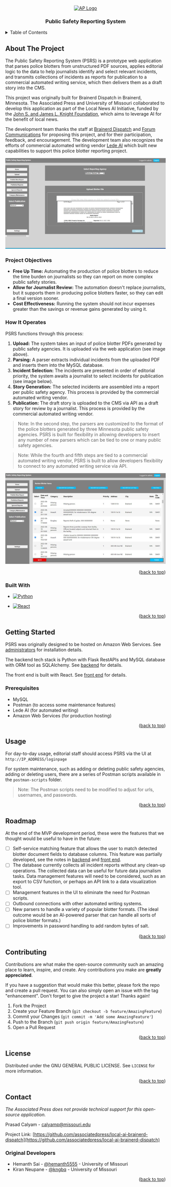 <!-- Improved compatibility of back to top link: See: https://github.com/othneildrew/Best-README-Template/pull/73 -->
<a name="readme-top"></a>
<!--
*** Thanks for checking out the Best-README-Template. If you have a suggestion
*** that would make this better, please fork the repo and create a pull request
*** or simply open an issue with the tag "enhancement".
*** Don't forget to give the project a star!
*** Thanks again! Now go create something AMAZING! :D
-->



<!-- PROJECT SHIELDS -->
<!--
*** I'm using markdown "reference style" links for readability.
*** Reference links are enclosed in brackets [ ] instead of parentheses ( ).
*** See the bottom of this document for the declaration of the reference variables
*** for contributors-url, forks-url, etc. This is an optional, concise syntax you may use.
*** https://www.markdownguide.org/basic-syntax/#reference-style-links

[![Contributors][contributors-shield]][contributors-url]
[![Forks][forks-shield]][forks-url]
[![Stargazers][stars-shield]][stars-url]
[![Issues][issues-shield]][issues-url]
[![MIT License][license-shield]][license-url]
[![LinkedIn][linkedin-shield]][linkedin-url]
-->


<!-- PROJECT LOGO -->
<br />
<div align="center">
  <a href="https://github.com/associatedpress/">
    <img src="https://www.ap.org/assets/images/ap.svg" alt="AP Logo" width="75" height="88">
  </a>

<h3 align="center">Public Safety Reporting System</h3>

<!--  <p align="center">
    project_description
    <br />
    <a href="https://github.com/github_username/repo_name"><strong>Explore the docs »</strong></a>
    <br />
    <br />
    <a href="https://github.com/github_username/repo_name">View Demo</a>
    ·
    <a href="https://github.com/github_username/repo_name/issues">Report Bug</a>
    ·
    <a href="https://github.com/github_username/repo_name/issues">Request Feature</a>
  </p> -->
</div>



<!-- TABLE OF CONTENTS -->
<details>
  <summary>Table of Contents</summary>
  <ol>
    <li>
      <a href="#about-the-project">About The Project</a>
      <ul>
        <li><a href="#project-objectives">Project Objectives</a></li>
        <li><a href="#how-it-operates">How It Operates</a></li>
        <li><a href="#built-with">Built With</a></li>
      </ul>
    </li>
    <li>
      <a href="#getting-started">Getting Started</a>
      <ul>
        <!-- <li><a href="#production">Production</a></li> -->
        <li><a href="#prerequisites">Prerequisites</a></li>
        <!-- <li><a href="#installation">Installation</a></li> -->
      </ul>
    </li>
    <li><a href="#usage">Usage</a></li>
    <li><a href="#roadmap">Roadmap</a></li>
    <li><a href="#contributing">Contributing</a></li>
    <li><a href="#license">License</a></li>
    <li><a href="#contact">Contact</a></li>
  </ol>
</details>



<!-- ABOUT THE PROJECT -->
## About The Project

The Public Safety Reporting System (PSRS) is a prototype web application that parses police blotters from unstructured PDF sources, applies editorial logic to the data to help journalists identify and select relevant incidents, and transmits collections of incidents as reports for publication to a commercial automated writing service, which then delivers them as a draft story into the CMS.

This project was originally built for Brainerd Dispatch in Brainerd, Minnesota. The Associated Press and University of Missouri collaborated to develop this application as part of the Local News AI Initiative, funded by the [John S. and James L. Knight Foundation](https://knightfoundation.org/articles/ai-for-local-news-advancing-business-sustainability-in-newsrooms/), which aims to leverage AI for the benefit of local news.

The development team thanks the staff at [Brainerd Dispatch](https://www.brainerddispatch.com/) and [Forum Communications](https://www.forumcomm.com/) for proposing this project, and for their participation, feedback, and encouragement. The development team also recognizes the efforts of commercial automated writing vendor [Lede AI](https://ledeai.com/) which built new capabilities to support this police blotter reporting project.

<img src="docs/Screenshot-Upload-Page.JPG">

### Project Objectives

- **Free Up Time:** Automating the production of police blotters to reduce the time burden on journalists so they can report on more complex public safety stories.
- **Allow for Journalist Review:** The automation doesn't replace journalists, but it supports them in producing police blotters faster, so they can edit a final version sooner.
- **Cost Effectiveness:** Running the system should not incur expenses greater than the savings or revenue gains generated by using it.


### How It Operates

PSRS functions through this process:

1. **Upload:** The system takes an input of police blotter PDFs generated by public safety agencies. It is uploaded via the web application (see image above).
2. **Parsing:** A parser extracts individual incidents from the uploaded PDF and inserts them into the MySQL database.
3. **Incident Selection:** The incidents are presented in order of editorial priority, the system awaits a journalist to select incidents for publication (see image below).
4. **Story Generation:** The selected incidents are assembled into a report per public safety agency. This process is provided by the commercial automated writing vendor.
5. **Publication:** The draft story is uploaded to the CMS via API as a draft story for review by a journalist. This process is provided by the commercial automated writing vendor.

> Note: In the second step, the parsers are customized to the format of the police blotters generated by three Minnesota public safety agencies. PSRS is built for flexibility in allowing developers to insert any number of new parsers which can be tied to one or many public safety agencies.

> Note: While the fourth and fifth steps are tied to a commercial automated writing vendor, PSRS is built to allow developers flexibility to connect to any automated writing service via API. 

<img src="docs/Screenshot-Incident-Selection.JPG">

<p align="right">(<a href="#readme-top">back to top</a>)</p>



### Built With

* [![Python][Python]][Python-url]

* [![React][React.js]][React-url]


<p align="right">(<a href="#readme-top">back to top</a>)</p>



<!-- GETTING STARTED -->
## Getting Started

PSRS was originally designed to be hosted on Amazon Web Services. See [administrators](docs/administrators.md) for installation details.

The backend tech stack is Python with Flask RestAPIs and MySQL database with ORM tool as SQLAlchemy. See [backend](docs/backend.md) for details.

The front end is built with React. See [front end](docs/frontend.md) for details.

### Prerequisites

* MySQL
* Postman (to access some maintenance features)
* Lede AI (for automated writing)
* Amazon Web Services (for production hosting)


<p align="right">(<a href="#readme-top">back to top</a>)</p>



<!-- USAGE EXAMPLES -->
## Usage

For day-to-day usage, editorial staff should access PSRS via the UI at `http://IP_ADDRESS/loginpage`

For system maintenance, such as adding or deleting public safety agencies, adding or deleting users, there are a series of Postman scripts available in the `postman-scripts` folder. 

> Note: The Postman scripts need to be modified to adjust for urls, usernames, and passwords. 

<p align="right">(<a href="#readme-top">back to top</a>)</p>


<!-- ROADMAP -->
## Roadmap

At the end of the MVP development period, these were the features that we thought would be useful to have in the future:

- [ ] Self-service matching feature that allows the user to match detected blotter document fields to database columns. This feature was partially developed, see the notes in [backend](docs/backend.md) and [front end](docs/frontend.md).
- [ ] The database currently collects all incident reports without any clean-up operations. The collected data can be useful for future data journalism tasks. Data management features will need to be considered, such as an export to CSV function, or perhaps an API link to a data visualization tool.
- [ ] Management features in the UI to eliminate the need for Postman scripts.
- [ ] Outbound connections with other automated writing systems.
- [ ] New parsers to handle a variety of popular blotter formats. (The ideal outcome would be an AI-powered parser that can handle all sorts of police blotter formats.)
- [ ] Improvements in password handling to add random bytes of salt.

<p align="right">(<a href="#readme-top">back to top</a>)</p>


<!-- CONTRIBUTING -->
## Contributing

Contributions are what make the open-source community such an amazing place to learn, inspire, and create. Any contributions you make are **greatly appreciated**.

If you have a suggestion that would make this better, please fork the repo and create a pull request. You can also simply open an issue with the tag "enhancement".
Don't forget to give the project a star! Thanks again!

1. Fork the Project
2. Create your Feature Branch (`git checkout -b feature/AmazingFeature`)
3. Commit your Changes (`git commit -m 'Add some AmazingFeature'`)
4. Push to the Branch (`git push origin feature/AmazingFeature`)
5. Open a Pull Request

<p align="right">(<a href="#readme-top">back to top</a>)</p>



<!-- LICENSE -->
## License

Distributed under the GNU GENERAL PUBLIC LICENSE. See `LICENSE` for more information.

<p align="right">(<a href="#readme-top">back to top</a>)</p>



<!-- CONTACT -->
## Contact

*The Associated Press does not provide technical support for this open-source application.*

Prasad Calyam - calyamp@missouri.edu

Project Link: [https://github.com/associatedpress/local-ai-brainerd-dispatch](https://github.com/associatedpress/local-ai-brainerd-dispatch)



<!-- ORIGINAL DEVELOPERS -->
### Original Developers

* Hemanth Sai - [@hemanth5555](https://github.com/hemanth5555) - University of Missouri
* Kiran Neupane - [@kngbq](https://github.com/kngbq) - University of Missouri

<p align="right">(<a href="#readme-top">back to top</a>)</p>



<!-- MARKDOWN LINKS & IMAGES -->
<!-- https://www.markdownguide.org/basic-syntax/#reference-style-links -->
[contributors-shield]: https://img.shields.io/github/contributors/github_username/repo_name.svg?style=for-the-badge
[contributors-url]: https://github.com/github_username/repo_name/graphs/contributors
[forks-shield]: https://img.shields.io/github/forks/github_username/repo_name.svg?style=for-the-badge
[forks-url]: https://github.com/github_username/repo_name/network/members
[stars-shield]: https://img.shields.io/github/stars/github_username/repo_name.svg?style=for-the-badge
[stars-url]: https://github.com/github_username/repo_name/stargazers
[issues-shield]: https://img.shields.io/github/issues/github_username/repo_name.svg?style=for-the-badge
[issues-url]: https://github.com/github_username/repo_name/issues
[license-shield]: https://img.shields.io/github/license/github_username/repo_name.svg?style=for-the-badge
[license-url]: https://github.com/github_username/repo_name/blob/master/LICENSE.txt
[linkedin-shield]: https://img.shields.io/badge/-LinkedIn-black.svg?style=for-the-badge&logo=linkedin&colorB=555
[linkedin-url]: https://linkedin.com/in/linkedin_username
[product-screenshot]: images/screenshot.png
[Next.js]: https://img.shields.io/badge/next.js-000000?style=for-the-badge&logo=nextdotjs&logoColor=white
[Next-url]: https://nextjs.org/
[React.js]: https://img.shields.io/badge/React-20232A?style=for-the-badge&logo=react&logoColor=61DAFB
[React-url]: https://reactjs.org/
[Vue.js]: https://img.shields.io/badge/Vue.js-35495E?style=for-the-badge&logo=vuedotjs&logoColor=4FC08D
[Vue-url]: https://vuejs.org/
[Angular.io]: https://img.shields.io/badge/Angular-DD0031?style=for-the-badge&logo=angular&logoColor=white
[Angular-url]: https://angular.io/
[Svelte.dev]: https://img.shields.io/badge/Svelte-4A4A55?style=for-the-badge&logo=svelte&logoColor=FF3E00
[Svelte-url]: https://svelte.dev/
[Laravel.com]: https://img.shields.io/badge/Laravel-FF2D20?style=for-the-badge&logo=laravel&logoColor=white
[Laravel-url]: https://laravel.com
[Bootstrap.com]: https://img.shields.io/badge/Bootstrap-563D7C?style=for-the-badge&logo=bootstrap&logoColor=white
[Bootstrap-url]: https://getbootstrap.com
[JQuery.com]: https://img.shields.io/badge/jQuery-0769AD?style=for-the-badge&logo=jquery&logoColor=white
[JQuery-url]: https://jquery.com 
[Python]:https://img.shields.io/badge/Python-3776AB?style=for-the-badge&logo=python&logoColor=white
[Python-url]:https://www.python.org/
